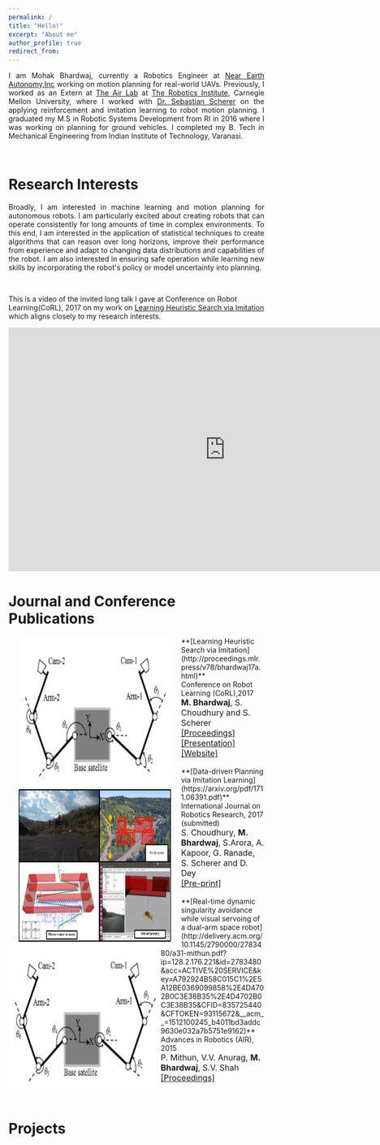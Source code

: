 ```yaml
---
permalink: /
title: "Hello!"
excerpt: "About me"
author_profile: true
redirect_from: 
---
```

<p align="justify"> 
I am Mohak Bhardwaj, currently a Robotics Engineer at <a href="http://www.nearearth.aero/">Near Earth Autonomy,Inc</a> working on  motion planning for real-world UAVs. Previously, I worked as an Extern at <a href="https://www.ri.cmu.edu/robotics-area/air-lab/">The Air Lab</a> at <a href="https://www.ri.cmu.edu/">The Robotics Institute</a>, Carnegie Mellon University, where I worked with <a href="https://www.ri.cmu.edu/ri-faculty/sebastian-scherer/">Dr. Sebastian Scherer</a> on the applying reinforcement and imitation learning to robot motion planning. I graduated my M.S in Robotic Systems Development from RI in 2016 where I was working on planning for ground vehicles. I completed my B. Tech in Mechanical Engineering from Indian Institute of Technology, Varanasi.
</p>
<br>

Research Interests
======
<p align="justify">
Broadly, I am interested in machine learning and motion planning for autonomous robots. I am particularly excited about creating robots that can operate consistently for long amounts of time in complex environments. To this end, I am interested in the application of statistical techniques to create algorithms that can reason over long horizons, improve their performance from experience and adapt to changing data distributions and capabilities of the robot. I am also interested in ensuring safe operation while learning new skills by incorporating the robot's policy or model uncertainty into planning.   
</p>     
<br>

This is a video of the invited long talk I gave at Conference on Robot Learning(CoRL), 2017 on my work on [Learning Heuristic Search via Imitation](https://mohakbhardwaj.github.io/SaIL/) which aligns closely to my research interests.
<iframe width="854" height="480" src="https://www.youtube.com/embed/OFmWo36N98U" frameborder="0" gesture="media" allow="encrypted-media" allowfullscreen></iframe>
<br>

Journal and Conference Publications
======

<img src="images/visual_servoing.png" alt="" width="300" height="300" align="left" hspace="20">
**[Learning Heuristic Search via Imitation](http://proceedings.mlr.press/v78/bhardwaj17a.html)**<br>
Conference on Robot  Learning (CoRL),2017<br>
<font size = "3"> <b>M. Bhardwaj</b>, S. Choudhury and S. Scherer <br> 
<a href="http://proceedings.mlr.press/v78/bhardwaj17a/bhardwaj17a.pdf">[Proceedings]</a> <a href="../files/corl_ppt.pdf">[Presentation]</a> <a href="https://goo.gl/YXkQAC">[Website]</a></font>
 <br>
 <br>

<img src="images/data_driven_planning.png" alt="" width="300" height="300" align="left" hspace="20">
**[Data-driven Planning via Imitation Learning](https://arxiv.org/pdf/1711.06391.pdf)**<br>
International Journal on Robotics Research, 2017 (submitted)<br>
<font size="3">S. Choudhury, <b>M. Bhardwaj</b>, S.Arora, A. Kapoor, G. Ranade, S. Scherer and D. Dey<br>
<a href="https://arxiv.org/abs/1711.06391">[Pre-print]</a></font>
<br>
<br>

<img src="images/visual_servoing.png" alt="" width="300" height="300" align="left">
**[Real-time dynamic singularity avoidance while visual servoing of a dual-arm space robot](http://delivery.acm.org/10.1145/2790000/2783480/a31-mithun.pdf?ip=128.2.176.221&id=2783480&acc=ACTIVE%20SERVICE&key=A792924B58C015C1%2E5A12BE0369099858%2E4D4702B0C3E38B35%2E4D4702B0C3E38B35&CFID=835725440&CFTOKEN=93115672&__acm__=1512100245_b4011bd3addc9630e032a7b5751e9162)**<br>
Advances in Robotics (AIR), 2015 <br>
<font size="3">P. Mithun, V.V. Anurag, <b>M. Bhardwaj</b>, S.V. Shah<br>
<a href="https://dl.acm.org/citation.cfm?id=2783480">[Proceedings]</a></font> 
<br>
<br>

<br>

Projects
======



